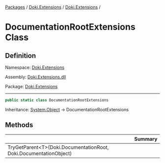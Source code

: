 [Packages](../../README.md) / [Doki.Extensions](../README.md) / [Doki.Extensions](README.md) / 

# DocumentationRootExtensions Class

## Definition

Namespace: [Doki.Extensions](README.md)

Assembly: [Doki.Extensions.dll](../README.md)

Package: [Doki.Extensions](https://www.nuget.org/packages/Doki.Extensions)

---

```csharp
public static class DocumentationRootExtensions
```

Inheritance: [System.Object](https://learn.microsoft.com/en-us/dotnet/api/System.Object) → DocumentationRootExtensions

## Methods

|   |Summary|
|---|---|
|TryGetParent&lt;T&gt;(Doki.DocumentationRoot, Doki.DocumentationObject)||


